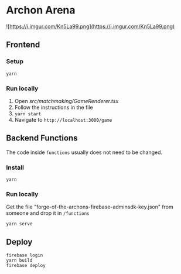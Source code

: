 # Archon Arena

![https://i.imgur.com/Kn5La99.png](https://i.imgur.com/Kn5La99.png)

## Frontend

### Setup

```
yarn
```

### Run locally

1. Open _src/matchmaking/GameRenderer.tsx_
2. Follow the instructions in the file
3. `yarn start`
4. Navigate to `http://localhost:3000/game`

## Backend Functions

The code inside `functions` usually does not need to be changed.

### Install

```
yarn
```

### Run locally

Get the file "forge-of-the-archons-firebase-adminsdk-key.json" from someone and drop it in `/functions`

```
yarn serve
```

## Deploy

```
firebase login
yarn build
firebase deploy
```
